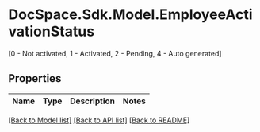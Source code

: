 # DocSpace.Sdk.Model.EmployeeActivationStatus
[0 - Not activated, 1 - Activated, 2 - Pending, 4 - Auto generated]

## Properties

Name | Type | Description | Notes
------------ | ------------- | ------------- | -------------

[[Back to Model list]](../README.md#documentation-for-models) [[Back to API list]](../README.md#documentation-for-api-endpoints) [[Back to README]](../README.md)

